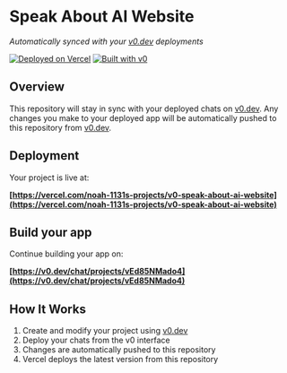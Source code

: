 # Speak About AI Website

*Automatically synced with your [v0.dev](https://v0.dev) deployments*

[![Deployed on Vercel](https://img.shields.io/badge/Deployed%20on-Vercel-black?style=for-the-badge&logo=vercel)](https://vercel.com/noah-1131s-projects/v0-speak-about-ai-website)
[![Built with v0](https://img.shields.io/badge/Built%20with-v0.dev-black?style=for-the-badge)](https://v0.dev/chat/projects/vEd85NMado4)

## Overview

This repository will stay in sync with your deployed chats on [v0.dev](https://v0.dev).
Any changes you make to your deployed app will be automatically pushed to this repository from [v0.dev](https://v0.dev).

## Deployment

Your project is live at:

**[https://vercel.com/noah-1131s-projects/v0-speak-about-ai-website](https://vercel.com/noah-1131s-projects/v0-speak-about-ai-website)**

## Build your app

Continue building your app on:

**[https://v0.dev/chat/projects/vEd85NMado4](https://v0.dev/chat/projects/vEd85NMado4)**

## How It Works

1. Create and modify your project using [v0.dev](https://v0.dev)
2. Deploy your chats from the v0 interface
3. Changes are automatically pushed to this repository
4. Vercel deploys the latest version from this repository